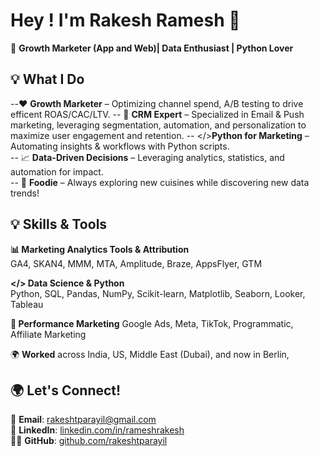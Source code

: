 # Hey ! I'm Rakesh Ramesh 👋  

🚀 **Growth Marketer (App and Web)| Data Enthusiast | Python Lover**  

## 💡 What I Do  
--❤️ **Growth Marketer** – Optimizing channel spend, A/B testing to drive efficent ROAS/CAC/LTV.
-- 🚀 **CRM Expert** – Specialized in Email & Push marketing, leveraging segmentation, automation, and personalization to maximize user engagement and retention.
-- </>**Python for Marketing** – Automating insights & workflows with Python scripts.  
-- 📈 **Data-Driven Decisions** – Leveraging analytics, statistics, and automation for impact.  
-- 🍕 **Foodie** – Always exploring new cuisines while discovering new data trends!  

## 💡 Skills & Tools  
**📊 Marketing Analytics Tools & Attribution**  
GA4, SKAN4, MMM, MTA, Amplitude, Braze, AppsFlyer, GTM 

**</> Data Science & Python**  
Python, SQL, Pandas, NumPy, Scikit-learn, Matplotlib, Seaborn, Looker, Tableau  

**🎯 Performance Marketing**
Google Ads, Meta, TikTok, Programmatic, Affiliate Marketing  

🌍 **Worked** across India, US, Middle East (Dubai), and now in Berlin, 

## 🌍 Let's Connect!  
📩 **Email**: rakeshtparayil@gmail.com  
💼 **LinkedIn**: [linkedin.com/in/rameshrakesh](https://www.linkedin.com/in/rameshrakesh/)  
👨‍💻 **GitHub**: [github.com/rakeshtparayil](https://github.com/rakeshtparayil)  
